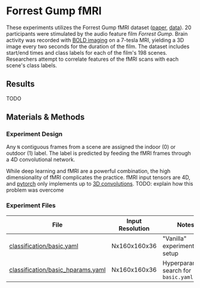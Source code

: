 # Forrest Gump fMRI
These experiments utilizes the Forrest Gump fMRI dataset ([paper](https://www.nature.com/articles/sdata20143), [data](https://openneuro.org/datasets/ds000113/versions/1.3.0)). 20 participants were stimulated by the audio feature film *Forrest Gump*. Brain activity was recorded with [BOLD imaging](https://en.wikipedia.org/wiki/Blood-oxygen-level-dependent_imaging) on a 7-tesla MRI, yielding a 3D image every two seconds for the duration of the film. The dataset includes start/end times and class labels for each of the film's 198 scenes. Researchers attempt to correlate features of the fMRI scans with each scene's class labels.

## Results
TODO

## Materials & Methods
### Experiment Design
Any `N` contiguous frames from a scene are assigned the indoor (0) or outdoor (1) label. The label is predicted by feeding the fMRI frames through a 4D convolutional network.

While deep learning and fMRI are a powerful combination, the high dimensionality of fMRI complicates the practice. fMRI input tensors are 4D, and [pytorch](https://pytorch.org/) only implements up to [3D convolutions](https://pytorch.org/docs/stable/generated/torch.nn.Conv3d.html). TODO: explain how this problem was overcome

### Experiment Files
| File                                                                   | Input Resolution | Notes
| ---------------------------------------------------------------------- | ---------------- | ------
| [classification/basic.yaml](classification/basic.yaml)                 | Nx160x160x36     | "Vanilla" experiment setup
| [classification/basic_hparams.yaml](classification/basic_hparams.yaml) | Nx160x160x36     | Hyperparameter search for `basic.yaml`

